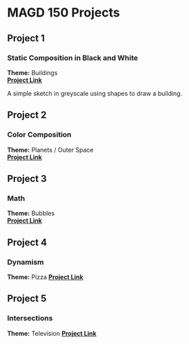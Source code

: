 # MAGD 150 Projects

## Project 1
### Static Composition in Black and White

**Theme:** Buildings  
**[Project Link](https://cjfedu.github.io/MAGD150Projects/f21magd150lab01/)**

A simple sketch in greyscale using shapes to draw a building.

## Project 2
### Color Composition  

**Theme:** Planets / Outer Space  
**[Project Link](https://cjfedu.github.io/MAGD150Projects/f21magd150lab02/)**

## Project 3
### Math  

**Theme:** Bubbles  
**[Project Link](https://cjfedu.github.io/MAGD150Projects/f21magd150lab03/)**

## Project 4
### Dynamism  

**Theme:** Pizza
**[Project Link](https://cjfedu.github.io/MAGD150Projects/f21magd150lab04/)**

## Project 5
### Intersections  

**Theme:** Television
**[Project Link](https://cjfedu.github.io/MAGD150Projects/f21magd150lab05/)**
 
